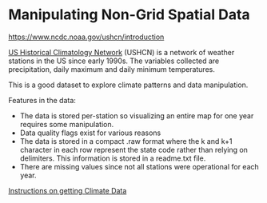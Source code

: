 # Manipulating Non-Grid Spatial Data

https://www.ncdc.noaa.gov/ushcn/introduction

[US Historical Climatology Network](https://www.ncdc.noaa.gov/ushcn/introduction)
(USHCN) is a network of weather stations
in the US since early 1990s. The variables collected are precipitation,
daily maximum and daily minimum temperatures.

This is a good dataset to explore climate patterns and data manipulation.

Features in the data:
- The data is stored per-station so visualizing an entire map for one
  year requires some manipulation.
- Data quality flags exist for various reasons
- The data is stored in a compact .raw format where the k and k+1
  character in each row represent the state code rather than relying
  on delimiters. This information is stored in a readme.txt file.
- There are missing values since not all stations were operational
  for each year.

[Instructions on getting Climate Data](https://pcmdi.llnl.gov/mips/cmip5/data-access-getting-started.html)
